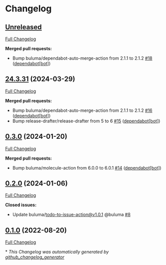 # Changelog

## [Unreleased](https://github.com/buluma/ansible-role-p10k/tree/HEAD)

[Full Changelog](https://github.com/buluma/ansible-role-p10k/compare/24.3.31...HEAD)

**Merged pull requests:**

- Bump buluma/dependabot-auto-merge-action from 2.1.1 to 2.1.2 [\#18](https://github.com/buluma/ansible-role-p10k/pull/18) ([dependabot[bot]](https://github.com/apps/dependabot))

## [24.3.31](https://github.com/buluma/ansible-role-p10k/tree/24.3.31) (2024-03-29)

[Full Changelog](https://github.com/buluma/ansible-role-p10k/compare/0.3.0...24.3.31)

**Merged pull requests:**

- Bump buluma/dependabot-auto-merge-action from 2.1.1 to 2.1.2 [\#16](https://github.com/buluma/ansible-role-p10k/pull/16) ([dependabot[bot]](https://github.com/apps/dependabot))
- Bump release-drafter/release-drafter from 5 to 6 [\#15](https://github.com/buluma/ansible-role-p10k/pull/15) ([dependabot[bot]](https://github.com/apps/dependabot))

## [0.3.0](https://github.com/buluma/ansible-role-p10k/tree/0.3.0) (2024-01-20)

[Full Changelog](https://github.com/buluma/ansible-role-p10k/compare/0.2.0...0.3.0)

**Merged pull requests:**

- Bump buluma/molecule-action from 6.0.0 to 6.0.1 [\#14](https://github.com/buluma/ansible-role-p10k/pull/14) ([dependabot[bot]](https://github.com/apps/dependabot))

## [0.2.0](https://github.com/buluma/ansible-role-p10k/tree/0.2.0) (2024-01-06)

[Full Changelog](https://github.com/buluma/ansible-role-p10k/compare/0.1.0...0.2.0)

**Closed issues:**

- Update buluma/todo-to-issue-action@v1.0.1 @buluma [\#8](https://github.com/buluma/ansible-role-p10k/issues/8)

## [0.1.0](https://github.com/buluma/ansible-role-p10k/tree/0.1.0) (2022-08-20)

[Full Changelog](https://github.com/buluma/ansible-role-p10k/compare/b2ee964a9e377d95c583f5500551b8d190ef2ac1...0.1.0)



\* *This Changelog was automatically generated by [github_changelog_generator](https://github.com/github-changelog-generator/github-changelog-generator)*
